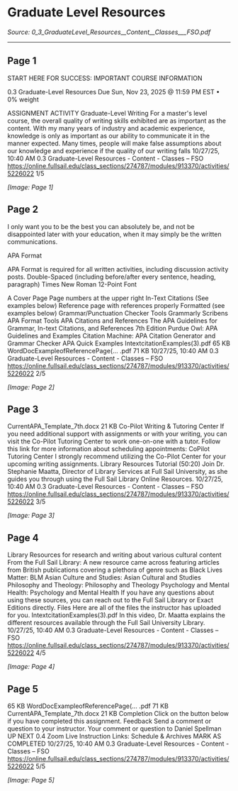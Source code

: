 # Graduate Level Resources

*Source: 0_3_GraduateLevel_Resources__Content__Classes___FSO.pdf*

---

## Page 1

START HERE FOR SUCCESS: IMPORTANT COURSE INFORMATION

0.3 Graduate-Level Resources
Due Sun, Nov 23, 2025 @ 11:59 PM EST • 0% weight

ASSIGNMENT ACTIVITY
Graduate-Level Writing
For a master's level course, the overall quality of writing skills exhibited are as important as the content. With my many years of industry and academic experience, knowledge is only as
important as our ability to communicate it in the manner expected. Many times, people will
make false assumptions about our knowledge and experience if the quality of our writing falls
10/27/25, 10:40 AM 0.3 Graduate-Level Resources - Content - Classes – FSO
https://online.fullsail.edu/class_sections/274787/modules/913370/activities/5226022 1/5

*[Image: Page 1]*

## Page 2

 I only want you to be the best you can absolutely be, and not be disappointed later with your education, when it may simply be the written communications.

APA Format

APA Format is required for all written activities, including discussion activity posts.
Double-Spaced (including before/after every sentence, heading, paragraph)
Times New Roman 12-Point Font

A Cover Page
Page numbers at the upper right
In-Text Citations (See examples below)
Reference page with references properly Formatted (see examples below)
Grammar/Punctuation Checker Tools
Grammarly
Scribens
APA Format Tools
APA Citations and References The APA Guidelines for Grammar, In-text Citations, and
References 7th Edition
Purdue Owl: APA Guidelines and Examples
Citation Machine: APA Citation Generator and Grammar Checker
APA Quick Examples
IntextcitationExamples(3).pdf
65 KB
WordDocExampleofReferencePage(... .pdf
71 KB
10/27/25, 10:40 AM 0.3 Graduate-Level Resources - Content - Classes – FSO
https://online.fullsail.edu/class_sections/274787/modules/913370/activities/5226022 2/5

*[Image: Page 2]*

## Page 3

CurrentAPA_Template_7th.docx
21 KB
Co-Pilot Writing & Tutoring Center
If you need additional support with assignments or with your writing, you can visit the Co-Pilot
Tutoring Center to work one-on-one with a tutor. Follow this link for more information about
scheduling appointments: CoPilot Tutoring Center
I strongly recommend utilizing the Co-Pilot Center for your upcoming writing assignments.
Library Resources Tutorial (50:20)
Join Dr. Stephanie Maatta, Director of Library Services at Full Sail University, as she guides you
through using the Full Sail Library Online Resources.
10/27/25, 10:40 AM 0.3 Graduate-Level Resources - Content - Classes – FSO
https://online.fullsail.edu/class_sections/274787/modules/913370/activities/5226022 3/5

*[Image: Page 3]*

## Page 4

Library Resources for research and writing about
various cultural content
From the Full Sail Library:
A new resource came across featuring articles from British publications covering a plethora of
genre such as Black Lives Matter: BLM
Asian Culture and Studies: Asian Cultural and Studies
Philosophy and Theology: Philosophy and Theology
Psychology and Mental Health: Psychology and Mental Health
If you have any questions about using these sources, you can reach out to the Full Sail Library
or Exact Editions directly.
Files
Here are all of the files the instructor has uploaded for you.
IntextcitationExamples(3).pdf
In this video, Dr. Maatta explains the different resources available through the Full Sail University Library.
10/27/25, 10:40 AM 0.3 Graduate-Level Resources - Content - Classes – FSO
https://online.fullsail.edu/class_sections/274787/modules/913370/activities/5226022 4/5

*[Image: Page 4]*

## Page 5

65 KB
WordDocExampleofReferencePage(... .pdf
71 KB
CurrentAPA_Template_7th.docx
21 KB
Completion
Click on the button below if you have completed this assignment.
Feedback
Send a comment or question to your instructor.
Your comment or question to Daniel Spellman
UP NEXT
0.4 Zoom Live Instruction Links: Schedule & Archives
MARK AS COMPLETED
10/27/25, 10:40 AM 0.3 Graduate-Level Resources - Content - Classes – FSO
https://online.fullsail.edu/class_sections/274787/modules/913370/activities/5226022 5/5

*[Image: Page 5]*
